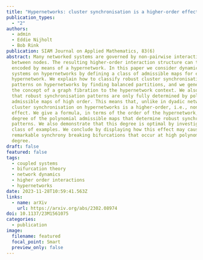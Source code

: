 ```yaml
---
title: "Hypernetworks: cluster synchronisation is a higher-order effect"
publication_types:
  - "2"
authors:
  - admin
  - Eddie Nijholt
  - Bob Rink
publication: SIAM Journal on Applied Mathematics, 83(6)
abstract: Many networked systems are governed by non-pairwise interactions
  between nodes. The resulting higher-order interaction structure can then be
  encoded by means of a hypernetwork. In this paper we consider dynamical
  systems on hypernetworks by defining a class of admissible maps for every such
  hypernetwork. We explain how to classify robust cluster synchronisation
  patterns on hypernetworks by finding balanced partitions, and we generalize
  the concept of a graph fibration to the hypernetwork context. We also show
  that robust synchronisation patterns are only fully determined by polynomial
  admissible maps of high order. This means that, unlike in dyadic networks,
  cluster synchronisation on hypernetworks is a higher-order, i.e., nonlinear
  effect. We give a formula, in terms of the order of the hypernetwork, for the
  degree of the polynomial admissible maps that determine robust synchronisation
  patterns. We also demonstrate that this degree is optimal by investigating a
  class of examples. We conclude by displaying how this effect may cause
  remarkable synchrony breaking bifurcations that occur at high polynomial
  degree.
draft: false
featured: false
tags:
  - coupled systems
  - bifurcation theory
  - network dynamics
  - higher order interactions
  - hypernetworks
date: 2023-11-28T10:59:41.563Z
links:
  - name: arXiv
    url: https://arxiv.org/abs/2302.08974
doi: 10.1137/23M1561075
categories:
  - publication
image:
  filename: featured
  focal_point: Smart
  preview_only: false
---
```

